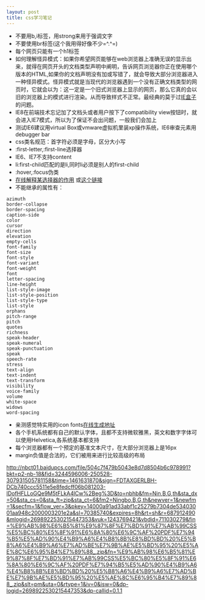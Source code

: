 ```yaml
---
layout: post
title: css学习笔记
---
```

+ 不要用b,i标签，用strong来用于强调文字
+ 不要使用br标签(这个我用得好像不少=^.^=)
+ 每个网页只能有一个h1标签
+ 如何理解怪异模式：如果你希望网页能够在web浏览器上准确无误的显示出来，就得在网页开头的文档类型声明中阐明，告诉网页浏览器你正在使用哪个版本的HTML,如果你的文档声明没有加或写错了，就会导致大部分浏览器进入一种怪异模式。怪异模式就是当现代的浏览器遇到一个没有正确文档类型的网页时，它就会以为：这一定是一个旧式浏览器上显示的网页，那么它真的会以旧的浏览器上的模式进行渲染。从而导致样式不正常。最经典的莫于过[IE盒子](https://zh.wikipedia.org/wiki/IE%E7%9B%92%E6%A8%A1%E5%9E%8B%E7%BC%BA%E9%99%B7)的问题。
+ IE8在前端技术忘记加了文档头或者用户按下了compatibility view按钮时，就会进入IE7模式，所以为了保证不会出问题，一般我们会加上<meta http-equiv="X-UA-Compatible" content="IE-edge" />
+ 测试IE6建议用virtual Box或vmware虚拟机里装xp操作系统，IE6审查元素用debugger bar
+ css类名规范：首字符必须是字母，区分大小写
+ :first-letter,:first-line选择器
+ IE6、IE7不支持content
+ li:first-child匹配的是li,同时li必须是别人的first-child
+ :hover,:focus伪类
+ [在线解释某选择器的作用](http://tux.theopalgroup.com/cgi-bin/css3explainer/selectoracle.py) 或[这个链接](http://gallery.theopalgroup.com/selectoracle/)
+ 不能继承的属性有：
```
azimuth
border-collapse
border-spacing
caption-side
color
cursor
direction
elevation
empty-cells
font-family
font-size
font-style
font-variant
font-weight
font
letter-spacing
line-height
list-style-image
list-style-position
list-style-type
list-style
orphans
pitch-range
pitch
quotes
richness
speak-header
speak-numeral
speak-punctuation
speak
speech-rate
stress
text-align
text-indent
text-transform
visibility
voice-family
volume
white-space
widows
word-spacing
```

+ 亲测感觉特实用的icon fonts[在线生成地址](http://fontello.com/)
+ 各个手机系统都有自己的默认字体，且都不支持微软雅黑，英文和数字字体可以使用Helvetica,各系统基本都支持
+ 每个浏览器都有一个预定的基准文本尺寸，在大部分浏览器上是16px
+ margin负值是合法的，它们被用来进行比较高级的布局


http://nbct01.baidupcs.com/file/504c7f479b5043e8d7d8504b6c978991?bkt=p2-nb-18&fid=3244596006-250528-307931505781158&time=1461631870&sign=FDTAXGERLBH-DCb740ccc5511e5e8fedcff06b081203-IDofHFLLoGQe9M5tFLkA4lCw%2Beg%3D&to=nbhb&fm=Nin,B,G,th&sta_dx=50&sta_cs=0&sta_ft=zip&sta_ct=6&fm2=Ningbo,B,G,th&newver=1&newfm=1&secfm=1&flow_ver=3&pkey=14000a91ad33abf1c25279b7304de53403001aa948c2000003201e2a&sl=70385740&expires=8h&rt=sh&r=687912490&mlogid=2698922530215447353&vuk=1243769421&vbdid=711030279&fin=%E9%AB%98%E6%B5%81%E9%87%8F%E7%BD%91%E7%AB%99CSS%E5%BC%80%E5%8F%91%E6%8A%80%E6%9C%AF%20PDF%E7%94%B5%E5%AD%90%E4%B9%A6%E4%B8%8B%E8%BD%BD%20%E5%B8%A6%E4%B9%A6%E7%AD%BE%E7%9B%AE%E5%BD%95%20%E5%AE%8C%E6%95%B4%E7%89%88_.zip&fn=%E9%AB%98%E6%B5%81%E9%87%8F%E7%BD%91%E7%AB%99CSS%E5%BC%80%E5%8F%91%E6%8A%80%E6%9C%AF%20PDF%E7%94%B5%E5%AD%90%E4%B9%A6%E4%B8%8B%E8%BD%BD%20%E5%B8%A6%E4%B9%A6%E7%AD%BE%E7%9B%AE%E5%BD%95%20%E5%AE%8C%E6%95%B4%E7%89%88_.zip&slt=pm&uta=0&rtype=1&iv=0&isw=0&dp-logid=2698922530215447353&dp-callid=0.1.1